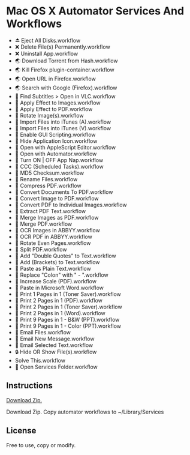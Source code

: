 Mac OS X Automator Services And Workflows
================================
* ⏏ Eject All Disks.workflow
* ❌ Delete File(s) Permanently.workflow
* ❌ Uninstall App.workflow
* 🌏 Download Torrent from Hash.workflow
* 🌏 Kill Firefox plugin-container.workflow
* 🌏 Open URL in Firefox.workflow
* 🌏 Search with Google (Firefox).workflow
* 🎥 Find Subtitles > Open in VLC.workflow
* 🎨 Apply Effect to Images.workflow
* 🎨 Apply Effect to PDF.workflow
* 🎨 Rotate Image(s).workflow
* 🎵 Import Files into iTunes (A).workflow
* 🎵 Import Files into iTunes (V).workflow
* 👾 Enable GUI Scripting.workflow
* 👾 Hide Application Icon.workflow
* 👾 Open with AppleScript Editor.workflow
* 👾 Open with Automator.workflow
* 👾 Turn ON | OFF App Nap.workflow
* 💾 CCC (Scheduled Tasks).workflow
* 📂 MD5 Checksum.workflow
* 📂 Rename Files.workflow
* 📄 Compress PDF.workflow
* 📄 Convert Documents To PDF.workflow
* 📄 Convert Image to PDF.workflow
* 📄 Convert PDF to Individual Images.workflow
* 📄 Extract PDF Text.workflow
* 📄 Merge Images as PDF.workflow
* 📄 Merge PDF.workflow
* 📄 OCR Images in ABBYY.workflow
* 📄 OCR PDF in ABBYY.workflow
* 📄 Rotate Even Pages.workflow
* 📄 Split PDF.workflow
* 📝 Add "Double Quotes" to Text.workflow
* 📝 Add (Brackets) to Text.workflow
* 📝 Paste as Plain Text.workflow
* 📝 Replace "Colon" with " - ".workflow
* 📠 Increase Scale (PDF).workflow
* 📠 Paste in Microsoft Word.workflow
* 📠 Print 1 Pages in 1 (Toner Saver).workflow
* 📠 Print 2 Pages in 1 (PDF).workflow
* 📠 Print 2 Pages in 1 (Toner Saver).workflow
* 📠 Print 2 Pages in 1 (Word).workflow
* 📠 Print 9 Pages in 1 - B&W (PPT).workflow
* 📠 Print 9 Pages in 1 - Color (PPT).workflow
* 📧 Email Files.workflow
* 📧 Email New Message.workflow
* 📧 Email Selected Text.workflow
* 🔒 Hide OR Show File(s).workflow
* Solve This.workflow
*   Open Services Folder.workflow

## Instructions
[Download Zip.](//github.com/lawrenceting/Automator-Services-and-Workflows---10.10---Yosemite/archive/master.zip "Download Zip.")

Download Zip. Copy automator workflows to ~/Library/Services

## License
Free to use, copy or modify.

